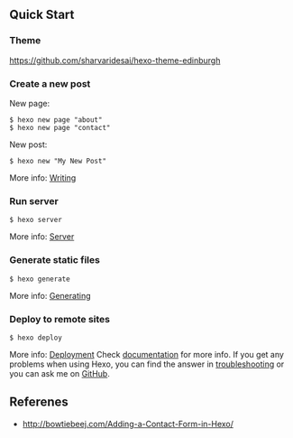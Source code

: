 ## Quick Start

### Theme

https://github.com/sharvaridesai/hexo-theme-edinburgh


### Create a new post

New page:

    $ hexo new page "about"
    $ hexo new page "contact"

New post:

    $ hexo new "My New Post"

More info: [Writing](https://hexo.io/docs/writing.html)

### Run server

    $ hexo server

More info: [Server](https://hexo.io/docs/server.html)

### Generate static files

    $ hexo generate

More info: [Generating](https://hexo.io/docs/generating.html)

### Deploy to remote sites

    $ hexo deploy


More info: [Deployment](https://hexo.io/docs/deployment.html)
Check [documentation](https://hexo.io/docs/) for more info. If you get any problems when using Hexo, you can find the answer in [troubleshooting](https://hexo.io/docs/troubleshooting.html) or you can ask me on [GitHub](https://github.com/hexojs/hexo/issues).


## Referenes

* http://bowtiebeej.com/Adding-a-Contact-Form-in-Hexo/


